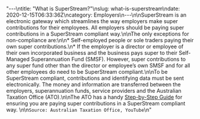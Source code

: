 "---\ntitle: \"What is SuperStream?\"\nslug: what-is-superstream\ndate: 2020-12-15T06:33:36Z\ncategory: Employers\n---\n\nSuperStream is an electronic gateway which streamlines the way employers make super contributions for their employees. All employers should be paying super contributions in a SuperStream compliant way.\n\nThe only exceptions for non-compliance are:\n\n*   Self-employed people or sole traders paying their own super contributions.\n*   If the employer is a director or employee of their own incorporated business and the business pays super to their Self-Managed Superannuation Fund (SMSF). However, super contributions to any super fund other than the director or employee’s own SMSF and for all other employees do need to be SuperStream compliant.\n\nTo be SuperStream compliant, contributions and identifying data must be sent electronically. The money and information are transferred between the employers, superannuation funds, service providers and the Australian Taxation Office (ATO).\n\nThe ATO has a handy [Step-by-Step Guide](https://www.ato.gov.au/super/superstream/employers/employer-checklist--a-step-by-step-guide/) for ensuring you are paying super contributions in a SuperStream compliant way. \n\n`Source: Australian Taxation Office, YouTube`\n"